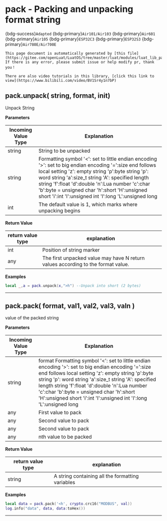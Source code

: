 # pack - Packing and unpacking format string

{bdg-success}`Adapted` {bdg-primary}`Air101/Air103` {bdg-primary}`Air601` {bdg-primary}`Air105` {bdg-primary}`ESP32C3` {bdg-primary}`ESP32S3` {bdg-primary}`Air780E/Air700E`

```{note}
This page document is automatically generated by [this file](https://gitee.com/openLuat/LuatOS/tree/master/luat/modules/luat_lib_pack.c). If there is any error, please submit issue or help modify pr, thank you！
```

```{tip}
There are also video tutorials in this library, [click this link to view](https://www.bilibili.com/video/BV1Sr4y1n7bP)
```

## pack.unpack( string, format, init)



Unpack String

**Parameters**

|Incoming Value Type | Explanation|
|-|-|
|string|String to be unpacked|
|string|Formatting symbol '<': set to little endian encoding '>': set to big endian encoding '=':size end follows local setting 'z': empty string 'p':byte string 'p': word string 'a':size_t string 'A': specified length string 'f':float 'd':double 'n':Lua number 'c':char 'b':byte = unsigned char 'h':short 'H':unsigned short 'i':int 'I':unsigned int 'l':long 'L':unsigned long|
|int|The default value is 1, which marks where unpacking begins|

**Return Value**

|return value type | explanation|
|-|-|
|int|Position of string marker|
|any|The first unpacked value may have N return values according to the format value.|

**Examples**

```lua
local _,a = pack.unpack(x,">h") --Unpack into short (2 bytes)

```

---

## pack.pack( format, val1, val2, val3, valn )



value of the packed string

**Parameters**

|Incoming Value Type | Explanation|
|-|-|
|string|format Formatting symbol '<': set to little endian encoding '>': set to big endian encoding '=':size end follows local setting 'z': empty string 'p':byte string 'p': word string 'a':size_t string 'A': specified length string 'f':float 'd':double 'n':Lua number 'c':char 'b':byte = unsigned char 'h':short 'H':unsigned short 'i':int 'I':unsigned int 'l':long 'L':unsigned long|
|any|First value to pack|
|any|Second value to pack|
|any|Second value to pack|
|any|nth value to be packed|

**Return Value**

|return value type | explanation|
|-|-|
|string|A string containing all the formatting variables|

**Examples**

```lua
local data = pack.pack('<h', crypto.crc16("MODBUS", val))
log.info("data", data, data:toHex())

```

---

